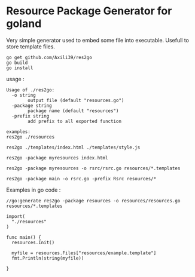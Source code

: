 Resource Package Generator for goland
=====================================

Very simple generator used to embed some file into executable. Usefull to store template files.

```
go get github.com/Axili39/res2go
go build
go install
```

usage :
```
Usage of ./res2go:
  -o string
        output file (default "resources.go")
  -package string
        package name (default "resources")
  -prefix string
        add prefix to all exported function

examples:
res2go ./resources

res2go ./templates/index.html ./templates/style.js

res2go -package myresources index.html

res2go -package myresources -o rsrc/rsrc.go resources/*.templates

res2go -package main -o rsrc.go -prefix Rsrc resources/*

```

Examples in go code :
```
//go:generate res2go -package resources -o resources/resources.go resources/*.templates

import(
  "./resources"
)

func main() {
  resources.Init()

  myfile = resources.Files["resources/example.template"]
  fmt.Println(string(myfile))

}
```
